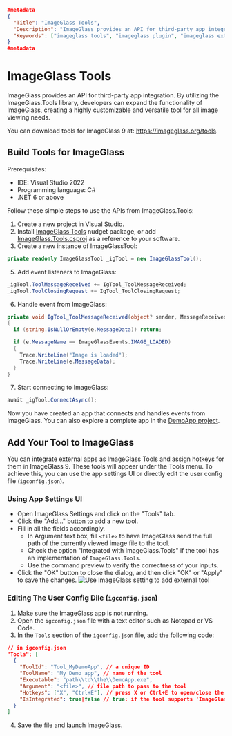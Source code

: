 ```json
#metadata
{
  "Title": "ImageGlass Tools",
  "Description": "ImageGlass provides an API for third-party app integration. By utilizing the ImageGlass.Tools library, developers can expand the functionality of ImageGlass.",
  "Keywords": ["imageglass tools", "imageglass plugin", "imageglass extension"]
}
#metadata
```

# ImageGlass Tools
ImageGlass provides an API for third-party app integration. By utilizing the ImageGlass.Tools library, developers can expand the functionality of ImageGlass, creating a highly customizable and versatile tool for all image viewing needs.

You can download tools for ImageGlass 9 at: https://imageglass.org/tools.

## Build Tools for ImageGlass
Prerequisites:
- IDE: Visual Studio 2022
- Programming language: C#
- .NET 6 or above


Follow these simple steps to use the APIs from ImageGlass.Tools:
1. Create a new project in Visual Studio.
2. Install [ImageGlass.Tools](https://www.nuget.org/packages/ImageGlass.Tools) nudget package, or add [ImageGlass.Tools.csproj](https://github.com/ImageGlass/ImageGlass.Tools/tree/main/Source/ImageGlass.Tools) as a reference to your software.
4. Create a new instance of ImageGlassTool:
  ```cs
  private readonly ImageGlassTool _igTool = new ImageGlassTool();
  ```
5. Add event listeners to ImageGlass:
  ```cs
  _igTool.ToolMessageReceived += IgTool_ToolMessageReceived;
  _igTool.ToolClosingRequest += IgTool_ToolClosingRequest;
  ```
6. Handle event from ImageGlass:
  ```cs
  private void IgTool_ToolMessageReceived(object? sender, MessageReceivedEventArgs e)
  {
    if (string.IsNullOrEmpty(e.MessageData)) return;

    if (e.MessageName == ImageGlassEvents.IMAGE_LOADED)
    {
      Trace.WriteLine("Image is loaded");
      Trace.WriteLine(e.MessageData);
    }
  }
  ```

7. Start connecting to ImageGlass:
  ```cs
  await _igTool.ConnectAsync();
   ```

Now you have created an app that connects and handles events from ImageGlass. You can also explore a complete app in the [DemoApp project](https://github.com/ImageGlass/ImageGlass.Tools/tree/main/Source/DemoApp).


## Add Your Tool to ImageGlass
You can integrate external apps as ImageGlass Tools and assign hotkeys for them in ImageGlass 9. These tools will appear under the Tools menu. To achieve this, you can use the app settings UI or directly edit the user config file (`igconfig.json`).

### Using App Settings UI
- Open ImageGlass Settings and click on the "Tools" tab.
- Click the "Add..." button to add a new tool.
- Fill in all the fields accordingly.
  + In Argument text box, fill `<file>` to have ImageGlass send the full path of the currently viewed image file to the tool.
  + Check the option "Integrated with ImageGlass.Tools" if the tool has an implementation of `ImageGlass.Tools`.
  + Use the command preview to verify the correctness of your inputs.
- Click the "OK" button to close the dialog, and then click "OK" or "Apply" to save the changes.
![Use ImageGlass setting to add external tool](https://github.com/d2phap/ImageGlass/assets/3154213/d8d4d903-6407-41ed-9199-c5bcb2c3242d)

### Editing The User Config Dile (`igconfig.json`)
1. Make sure the ImageGlass app is not running.
2. Open the `igconfig.json` file with a text editor such as Notepad or VS Code.
3. In the `Tools` section of the `igconfig.json` file, add the following code:
  ```json
  // in igconfig.json
  "Tools": [
    {
      "ToolId": "Tool_MyDemoApp", // a unique ID
      "ToolName": "My Demo app", // name of the tool
      "Executable": "path\\to\\the\\DemoApp.exe",
      "Argument": "<file>", // file path to pass to the tool
      "Hotkeys": ["X", "Ctrl+E"], // press X or Ctrl+E to open/close the tool
      "IsIntegrated": true|false // true: if the tool supports 'ImageGlass.Tools'
    }
  ]
  ```
4. Save the file and launch ImageGlass.
